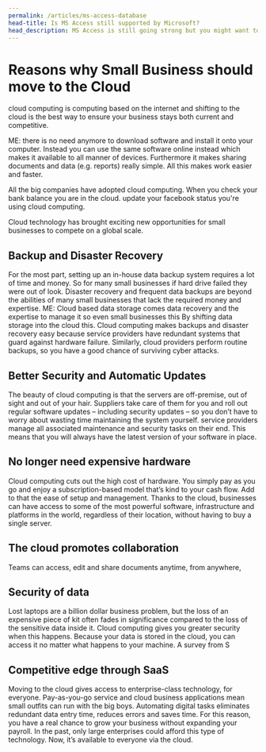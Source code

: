 ```yaml
---
permalink: /articles/ms-access-database
head-title: Is MS Access still supported by Microsoft?
head_description: MS Access is still going strong but you might want to upgrade to SQL Server ...
---
```


<!-- ![MS Access Databse](/assets/images/ms-access.jpg) -->
<!-- <img src="/assets/images/ms-access.jpg" style="width:200px;" /> -->

# Reasons why Small Business should move to the Cloud

 cloud computing is computing based on the internet and shifting to the cloud is the best way to ensure your business stays both current and competitive.

 ME: there is no need anymore to download software and install it onto your computer. Instead you can use the same software online instead which makes it available to all manner of devices. Furthermore it makes sharing documents and data (e.g. reports) really simple. All this makes work easier and faster.

 All the big companies have adopted cloud computing. When you check your bank balance you are in the cloud. update your facebook status you're using cloud computing.

 Cloud technology has brought exciting new opportunities for small businesses to compete on a global scale.

## Backup and Disaster Recovery

 For the most part, setting up an in-house data backup system requires a lot of time and money. So for many small businesses if hard drive failed they were out of look.
 Disaster recovery and frequent data backups are beyond the abilities of many small businesses that lack the required money and expertise. ME: Cloud based data storage comes data recovery and the expertise to manage it so even small businesses this By shifting data storage into the cloud this. Cloud computing makes backups and disaster recovery easy because service providers have redundant systems that guard against hardware failure. Similarly, cloud providers perform routine backups, so you have a good chance of surviving cyber attacks.

## Better Security and Automatic Updates

 The beauty of cloud computing is that the servers are off-premise, out of sight and out of your hair. Suppliers take care of them for you and roll out regular software updates – including security updates – so you don’t have to worry about wasting time maintaining the system yourself. service providers manage all associated maintenance and security tasks on their end. This means that you will always have the latest version of your software in place.

## No longer need expensive hardware

 Cloud computing cuts out the high cost of hardware. You simply pay as you go and enjoy a subscription-based model that’s kind to your cash flow.  Add to that the ease of setup and management. Thanks to the cloud, businesses can have access to some of the most powerful software, infrastructure and platforms in the world, regardless of their location, without having to buy a single server.

## The cloud promotes collaboration

Teams can access, edit and share documents anytime, from anywhere,

## Security of data

 Lost laptops are a billion dollar business problem, but the loss of an expensive piece of kit often fades in significance compared to the loss of the sensitive data inside it. Cloud computing gives you greater security when this happens. Because your data is stored in the cloud, you can access it no matter what happens to your machine. A survey from S

## Competitive edge through SaaS

   Moving to the cloud gives access to enterprise-class technology, for everyone. Pay-as-you-go service and cloud business applications mean small outfits can run with the big boys. Automating digital tasks eliminates redundant data entry time, reduces errors and saves time. For this reason, you have a real chance to grow your business without expanding your payroll. In the past, only large enterprises could afford this type of technology. Now, it’s available to everyone via the cloud.